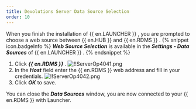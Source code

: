 ```yaml
---
title: Devolutions Server Data Source Selection
order: 10
---
```

When you finish the installation of {{ en.LAUNCHER }} , you are prompted to choose a web source between {{ en.HUB }} and {{ en.RDMS }} . 
{% snippet icon.badgeInfo %} 
***Web Source Selection*** is available in the ***Settings - Data Sources*** of {{ en.LAUNCHER }} . 
{% endsnippet %}
 
1. Click ***{{ en.RDMS }}*** . 
![!!ServerOp4041.png](/img/en/server/ServerOp4041.png) 
1. In the ***Host*** field enter the {{ en.RDMS }} web address and fill in your credentials. 
![!!ServerOp4042.png](/img/en/server/ServerOp4042.png) 
1. Click ***OK*** to save.  

You can close the ***Data Sources*** window, you are now connected to your {{ en.RDMS }} with Launcher. 

